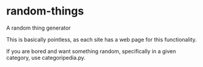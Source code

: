 # random-things
A random thing generator


This is basically pointless, as each site has a web page for this functionality.

If you are bored and want something random, specifically in a given category, use categoripedia.py.
